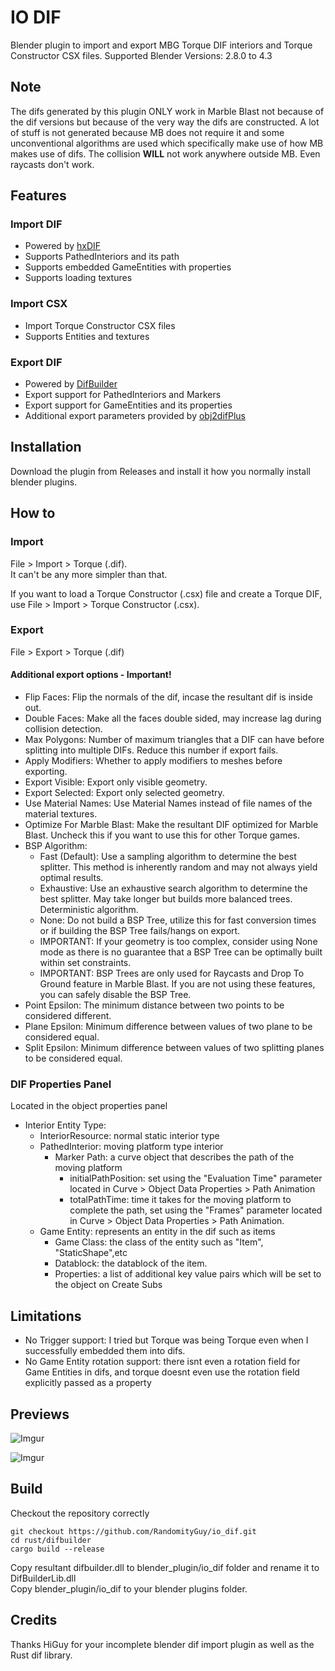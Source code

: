 # IO DIF

Blender plugin to import and export MBG Torque DIF interiors and Torque Constructor CSX files.
Supported Blender Versions: 2.8.0 to 4.3

## Note

The difs generated by this plugin ONLY work in Marble Blast not because of the dif versions but because of the very way the difs are constructed. A lot of stuff is not generated because MB does not require it and some unconventional algorithms are used which specifically make use of how MB makes use of difs. The collision **WILL** not work anywhere outside MB. Even raycasts don't work.

## Features

### Import DIF

- Powered by [hxDIF](https://github.com/RandomityGuy/hxDIF)
- Supports PathedInteriors and its path
- Supports embedded GameEntities with properties
- Supports loading textures

### Import CSX
- Import Torque Constructor CSX files
- Supports Entities and textures

### Export DIF

- Powered by [DifBuilder](https://github.com/RandomityGuy/DifBuilder)
- Export support for PathedInteriors and Markers
- Export support for GameEntities and its properties
- Additional export parameters provided by [obj2difPlus](https://github.com/RandomityGuy/obj2difPlus)

## Installation

Download the plugin from Releases and install it how you normally install blender plugins.

## How to

### Import

File > Import > Torque (.dif).  
It can't be any more simpler than that.

If you want to load a Torque Constructor (.csx) file and create a Torque DIF, use File > Import > Torque Constructor (.csx).

### Export

File > Export > Torque (.dif)

#### Additional export options - Important!

- Flip Faces: Flip the normals of the dif, incase the resultant dif is inside out.  
- Double Faces: Make all the faces double sided, may increase lag during collision detection.  
- Max Polygons: Number of maximum triangles that a DIF can have before  splitting into multiple DIFs. Reduce this number if export fails.  
- Apply Modifiers: Whether to apply modifiers to meshes before  exporting.  
- Export Visible: Export only visible geometry.  
- Export Selected: Export only selected geometry.  
- Use Material Names: Use Material Names instead of file names of the material textures.  
- Optimize For Marble Blast: Make the resultant DIF optimized for Marble Blast. Uncheck this if you want to use this for other Torque games.  
- BSP Algorithm:
  - Fast (Default): Use a sampling algorithm to determine the best splitter. This method is inherently random and may not always yield optimal results.  
  - Exhaustive: Use an exhaustive search algorithm to determine the best splitter. May take longer but builds more balanced trees. Deterministic algorithm.  
  - None: Do not build a BSP Tree, utilize this for fast conversion times or if building the BSP Tree fails/hangs on export.
  - IMPORTANT: If your geometry is too complex, consider using None mode as there is no guarantee that a BSP Tree can be optimally built within set constraints.
  - IMPORTANT: BSP Trees are only used for Raycasts and Drop To Ground feature in Marble Blast. If you are not using these features, you can safely disable the BSP Tree.
- Point Epsilon: The minimum distance between two points to be considered different.  
- Plane Epsilon: Minimum difference between values of two plane to be considered equal.  
- Split Epsilon: Minimum difference between values of two splitting planes to be considered equal.  


### DIF Properties Panel

Located in the object properties panel

- Interior Entity Type:
  - InteriorResource: normal static interior type
  - PathedInterior: moving platform type interior
    - Marker Path: a curve object that describes the path of the moving platform
      - initialPathPosition: set using the "Evaluation Time" parameter located in Curve > Object Data Properties > Path Animation
      - totalPathTime: time it takes for the moving platform to complete the path, set using the "Frames" parameter located in Curve > Object Data Properties > Path Animation.
  - Game Entity: represents an entity in the dif such as items
    - Game Class: the class of the entity such as "Item", "StaticShape",etc
    - Datablock: the datablock of the item.
    - Properties: a list of additional key value pairs which will be set to the object on Create Subs

## Limitations

- No Trigger support: I tried but Torque was being Torque even when I successfully embedded them into difs.
- No Game Entity rotation support: there isnt even a rotation field for Game Entities in difs, and torque doesnt even use the rotation field explicitly passed as a property

## Previews

![Imgur](https://imgur.com/OkSM6lY.png)

![Imgur](https://imgur.com/3NC5JmH.png)

## Build

Checkout the repository correctly

```
git checkout https://github.com/RandomityGuy/io_dif.git
cd rust/difbuilder
cargo build --release
```

Copy resultant difbuilder.dll to blender_plugin/io_dif folder and rename it to DifBuilderLib.dll  
Copy blender_plugin/io_dif to your blender plugins folder.

## Credits

Thanks HiGuy for your incomplete blender dif import plugin as well as the Rust dif library.
